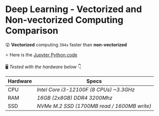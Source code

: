 # Deep Learning - Vectorized and Non-vectorized Computing Comparison

:astonished: **Vectorized** computing `394x` faster than **non-vectorized**

:star: Here is the [Jupyter Python code](/vectorization.ipynb)

:desktop_computer: _Tested with the hardware below_ :point_down:

| Hardware |                    Specs                    |
|   ---    |                     ---                     |
|   CPU    | _Intel Core i3-12100F (8 CPUs) ~3.3GHz_     |
|   RAM    | _16GB (2x8GB) DDR4 3200Mhz_                 |
|   SSD    | _NVMe M.2 SSD (1700MB read / 1600MB write)_ |
